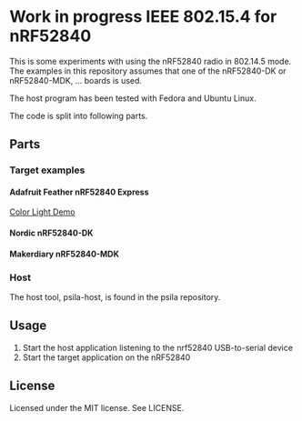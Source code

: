 # Work in progress IEEE 802.15.4 for nRF52840

This is some experiments with using the nRF52840 radio in 802.14.5 mode. The
examples in this repository assumes that one of the nRF52840-DK or
nRF52840-MDK, ... boards is used.

The host program has been tested with Fedora and Ubuntu Linux.

The code is split into following parts.

## Parts

### Target examples

#### Adafruit Feather nRF52840 Express

[Color Light Demo](doc/adafruit-feather-color-light.md)

#### Nordic nRF52840-DK

#### Makerdiary nRF52840-MDK

### Host

The host tool, psila-host, is found in the psila repository.

## Usage

 1. Start the host application listening to the nrf52840 USB-to-serial device
 2. Start the target application on the nRF52840

## License

Licensed under the MIT license. See LICENSE.
